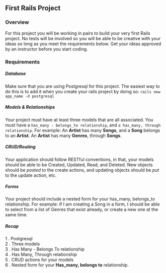 ## First Rails Project

### Overview
For this project you will be working in pairs to build your very first Rails project. No tests will be involved so you will be able to be creative with your ideas so long as you meet the requirements below. Get your ideas approved by an instructor before you start coding.

### Requirements

##### Database

Make sure that you are using Postgresql for this project. The easiest way to do this is to add it when you create your rails project by doing so:
```rails new app_name -d postgresql```

##### Models & Relationships
Your project must have at least three models that are all associated. You must have a ```has_many - belongs_to relationship```, and ```a has_many, through relationship```. For example: An **Artist** has many **Songs**, and a **Song** belongs to an **Artist**. An **Artist** has many **Genres**, through **Songs**.

##### CRUD/Routing

Your application should follow RESTful conventions, in that, your models should be able to be Created, Updated, Read, and Deleted. New objects should be _posted_ to the create actions, and updating objects should be _put_ to the update action, etc.

##### Forms

Your project should include a nested form for your has_many, belongs_to relationship. For example: If I am creating a Song in a form, I should be able to select from a list of Genres that exist already, or create a new one at the same time.

##### Recap
1 . Postgresql  
2 . Three models  
3 . Has Many - Belongs To relationship  
4 . Has Many, Through relationship  
5 . CRUD actions for your models  
6 . Nested form for your **Has_many, belongs to** relationship.  
